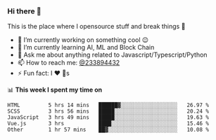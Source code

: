 ### Hi there 👋

<!--
**a233894432/a233894432** is a ✨ _special_ ✨ repository because its `README.md` (this file) appears on your GitHub profile.

Here are some ideas to get you started:

- 🔭 I’m currently working on ...
- 🌱 I’m currently learning ...
- 👯 I’m looking to collaborate on ...
- 🤔 I’m looking for help with ...
- 💬 Ask me about ...
- 📫 How to reach me: ...
- 😄 Pronouns: ...
- ⚡ Fun fact: ...
-->
 
 
This is the place where I opensource stuff and break things :rofl:

- 🔭 I’m currently working on something cool :wink:
- 🌱 I’m currently learning AI, ML and Block Chain
- 💬 Ask me about anything related to Javascript/Typescript/Python
- 📫 How to reach me: [@233894432](https://twitter.com/233894432)
- ⚡ Fun fact: I :heart: :dog:s

📊 **This week I spent my time on**
<!--START_SECTION:waka-->
```text
HTML         5 hrs 14 mins   ██████▓░░░░░░░░░░░░░░░░░░   26.97 % 
SCSS         3 hrs 56 mins   █████░░░░░░░░░░░░░░░░░░░░   20.24 % 
JavaScript   3 hrs 49 mins   █████░░░░░░░░░░░░░░░░░░░░   19.63 % 
Vue.js       3 hrs           ████░░░░░░░░░░░░░░░░░░░░░   15.46 % 
Other        1 hr 57 mins    ██▓░░░░░░░░░░░░░░░░░░░░░░   10.08 % 
```
<!--END_SECTION:waka-->
